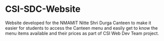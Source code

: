 # CSI-SDC-Website
Website developed for the NMAMIT Nitte Shri Durga Canteen to make it easier for students
to access the Canteen menu and easily get to know the menu items available and their prices
as part of CSI Web Dev Team project.
